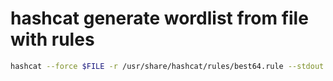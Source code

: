 # hashcat generate wordlist from file with rules
```bash
hashcat --force $FILE -r /usr/share/hashcat/rules/best64.rule --stdout
```
